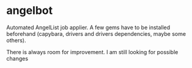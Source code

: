 # angelbot
Automated AngelList job applier. A few gems have to be installed beforehand (capybara, drivers and drivers dependencies, maybe some others).

There is always room for improvement. I am still looking for possible changes
